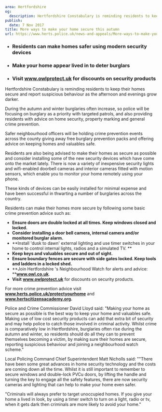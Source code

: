 ```yaml
area: Hertfordshire
og:
  description: Hertfordshire Constabulary is reminding residents to keep their homes secure and report suspicious behaviour as the afternoon and evenings grow darker.
publish:
  date: 7 Nov 2017
title: More ways to make your home secure this autumn
url: https://www.herts.police.uk/news-and-appeals/More-ways-to-make-your-home-secure-this-autumn
```

* ### **Residents can make homes safer using modern security devices**

 * ### **Make your home appear lived in to deter burglars**

 * ### **Visit** **www.owlprotect.uk** **for discounts on security products**

Hertfordshire Constabulary is reminding residents to keep their homes secure and report suspicious behaviour as the afternoon and evenings grow darker.

During the autumn and winter burglaries often increase, so police will be focusing on burglary as a priority with targeted patrols, and also providing residents with advice on home security, property marking and general crime prevention.

Safer neighbourhood officers will be holding crime prevention events across the county giving away free burglary prevention packs and offering advice on keeping homes and valuables safe.

Residents are also being advised to make their homes as secure as possible and consider installing some of the new security devices which have come onto the market lately. There is now a variety of inexpensive security lights and wifi-enabled doorbell cameras and interior cameras fitted with motion sensors, which enable you to monitor your home remotely using your phone.

These kinds of devices can be easily installed for minimal expense and have been successful in thwarting a number of burglaries across the country.

Residents can make their homes more secure by following some basic crime prevention advice such as:

 * **Ensure doors are double locked at all times. Keep windows closed and locked.**
 * **Consider installing a door bell camera, internal camera and/or monitored burglar alarm.**
 * **Install 'dusk to dawn' external lighting and use timer switches in your home to control internal lights, radios and a simulated TV. **
 * **Keep keys and valuables secure and out of sight.**
 * **Ensure boundary fences are secure with side gates locked. Keep tools and ladders in a locked shed.**
 * **Join Hertfordshire 's Neighbourhood Watch for alerts and advice: ****www.owl.co.uk**.
 * **Visit** **www.owlprotect.uk** for discounts on security products.

For more crime prevention advice visit **www.herts.police.uk/protectyourhome** and **www.hertscitizensacademy.org.**

Police and Crime Commissioner David Lloyd said: "Making your home as secure as possible is the best way to keep your home and valuables safe. Making use of low cost security products can add that extra bit of security and may help police to catch those involved in criminal activity. Whilst crime is comparatively low in Hertfordshire, burglaries often rise during the autumn and winter, so residents should do all they can to prevent themselves becoming a victim, by making sure their homes are secure, reporting suspicious behaviour and joining a neighbourhood watch scheme."

Local Policing Command Chief Superintendent Matt Nicholls said: ""There have been some great advances in home security technology and the costs are coming down all the time. Whilst it is still important to remember to secure windows and double-lock PVCu doors, by lifting the handle and turning the key to engage all the safety features, there are now security cameras and lighting that can help to make your home even safer.

"Criminals will always prefer to target unoccupied homes. If you give your home a lived in look, by using a timer switch to turn on a light, radio or tv, when it gets dark then criminals are more likely to avoid your home."
